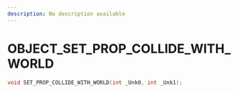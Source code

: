```yaml
---
description: No description available 
---
```


# OBJECT\_SET_PROP_COLLIDE_WITH_WORLD

```cpp
void SET_PROP_COLLIDE_WITH_WORLD(int _Unk0, int _Unk1);
```
